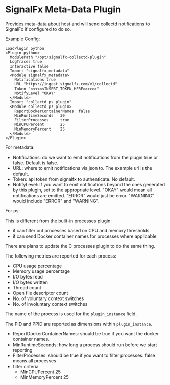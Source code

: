 SignalFx Meta-Data Plugin
==============================

Provides meta-data about host and will send collectd notifications to SignalFx if configured to do so.

Example Config:

```
LoadPlugin python
<Plugin python>
  ModulePath "/opt/signalfx-collectd-plugin"
  LogTraces true
  Interactive false
  Import "signalfx_metadata"
  <Module signalfx_metadata>
    Notifications true
    URL "https://ingest.signalfx.com/v1/collectd"
    Token "<<<<<<INSERT_TOKEN_HERE>>>>>>"
    NotifyLevel "OKAY"
  </Module>
  Import "collectd_ps_plugin"
  <Module collectd_ps_plugin>
    ReportDockerContainerNames	false
  	MinRuntimeSeconds	30
  	FilterProcesses		true
  	MinCPUPercent		25
  	MinMemoryPercent	25
  </Module>
</Plugin>
```

For metadata:

* Notifications: do we want to emit notifications from the plugin true or false. Default is false.
* URL: where to emit notifications via json to. The example url is the default.
* Token: api token from signalfx to authenticate. No default.
* NotifyLevel: If you want to emit notifications beyond the ones generated by this plugin, set to
  the appropriate level. "OKAY" would mean all notifications are emitted.  "ERROR" would just be
  error.  "WARNING" would include "ERROR" and "WARNING".

For ps:

This is different from the built-in processes plugin:

* it can filter out processes based on CPU and memory thresholds
* it can send Docker container names for processes where applicable

There are plans to update the C processes plugin to do the same thing.

The following metrics are reported for each process:

* CPU usage percentage
* Memory usage percentage
* I/O bytes read
* I/O bytes written
* Thread count
* Open file descriptor count
* No. of voluntary context switches
* No. of involuntary context switches

The name of the process is used for the `plugin_instance` field.

The PID and PPID are reported as dimensions within `plugin_instance`.

* ReportDockerContainerNames: should be true if you want the docker container names.
* MinRuntimeSeconds: how long a process should run before we start reporting
* FilterProcesses: should be true if you want to filter processes.  false means all processes
* filter criteria
  *	MinCPUPercent		25
  *	MinMemoryPercent	25
